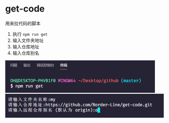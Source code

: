 # get-code
用来拉代码的脚本

1. 执行 `npm run get`
2. 输入文件夹地址
3. 输入仓库地址
4. 输入仓库别名

![](./sh/npm.png)
![](./sh/input.png)